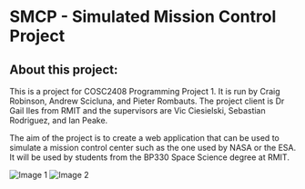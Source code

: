 # SMCP - Simulated Mission Control Project

## About this project:
This is a project for COSC2408 Programming Project 1. It is run by Craig Robinson, Andrew Scicluna, and Pieter Rombauts. The project client is Dr Gail Iles from RMIT and the supervisors are Vic Ciesielski, Sebastian Rodriguez, and Ian Peake.

The aim of the project is to create a web application that can be used to simulate a mission control center such as the one used by NASA or the ESA. It will be used by students from the BP330 Space Science degree at RMIT.

![Image 1](https://github.com/Raggey/Mission_Control_Project/blob/master/Scene_Image_1.png)
![Image 2](https://github.com/Raggey/Mission_Control_Project/blob/master/Scene_Image_2.png)
